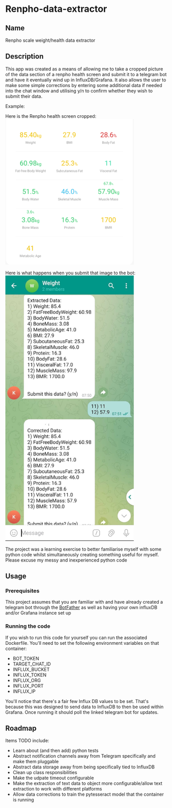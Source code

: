 # Renpho-data-extractor

## Name
Renpho scale weight/health data extractor

## Description
This app was created as a means of allowing me to take a cropped picture of the data section of a renpho health screen and submit it to a telegram bot and have it eventually wind up in InfluxDB/Grafana. It also allows the user to make some simple corrections by entering some additional data if needed into the chat window and utilising y/n to confirm whether they wish to submit their data. 

Example:

Here is the Renpho health screen cropped:
<br/>
<img src='docs/renpho_health.png' width="400" alt="Renpho health data"/>

Here is what happens when you submit that image to the bot:
<br/>
<img src='docs/bot_chat.png' width="400" alt="Bot chat example"/>

The project was a learning exercise to better familiarise myself with some python code whilst simultaneously creating something useful for myself.
Please excuse my messy and inexperienced python code 

## Usage

### Prerequisites
This project assumes that you are familiar with and have already created a telegram bot through the [BotFather](https://core.telegram.org/bots/tutorial) as well as having your own influxDB and/or Grafana instance set up

### Running the code
If you wish to run this code for yourself you can run the associated Dockerfile. You'll need to set the following environment variables on that container:
- BOT_TOKEN
- TARGET_CHAT_ID
- INFLUX_BUCKET
- INFLUX_TOKEN
- INFLUX_ORG
- INFLUX_PORT
- INFLUX_IP

You'll notice that there's a fair few Influx DB values to be set. That's because this was designed to send data to InfluxDB to then be used within Grafana.
Once running it should poll the linked telegram bot for updates.

## Roadmap
Items TODO include:
- Learn about (and then add) python tests
- Abstract notification channels away from Telegram specifically and make them pluggable
- Abstract data storage away from being specifically tied to InfluxDB
- Clean up class responsibilities
- Make the udpate timeout configurable
- Make the extraction of text data to object more configurable/allow text extraction to work with different platforms
- Allow data corrections to train the pytesseract model that the container is running